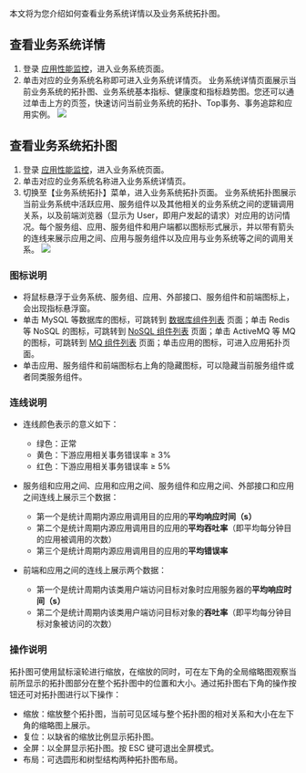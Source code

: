 本文将为您介绍如何查看业务系统详情以及业务系统拓扑图。





## 查看业务系统详情

1. 登录 [应用性能监控](https://console.cloud.tencent.com/tapm/business)，进入业务系统页面。
2. 单击对应的业务系统名称即可进入业务系统详情页。
业务系统详情页面展示当前业务系统的拓扑图、业务系统基本指标、健康度和指标趋势图。您还可以通过单击上方的页签，快速访问当前业务系统的拓扑、Top事务、事务追踪和应用实例。
![](https://main.qcloudimg.com/raw/98559c92c6b8d358dcbaf54b2a1544a0.png)

## 查看业务系统拓扑图

1. 登录 [应用性能监控](https://console.cloud.tencent.com/tapm/business)，进入业务系统页面。
2. 单击对应的业务系统名称进入业务系统详情页。
3. 切换至【业务系统拓扑】菜单，进入业务系统拓扑页面。
业务系统拓扑图展示当前业务系统中活跃应用、服务组件以及其他相关的业务系统之间的逻辑调用关系，以及前端浏览器（显示为 User，即用户发起的请求）对应用的访问情况。每个服务组、应用、服务组件和用户端都以图标形式展示，并以带有箭头的连线来展示应用之间、应用与服务组件以及应用与业务系统等之间的调用关系。
![](https://main.qcloudimg.com/raw/5bb85c18f09836675845d8ba4a6f3aea.png)

### 图标说明

- 将鼠标悬浮于业务系统、服务组、应用、外部接口、服务组件和前端图标上，会出现指标悬浮窗。
- 单击 MySQL 等数据库的图标，可跳转到 [数据库组件列表](https://cloud.tencent.com/document/product/1349/52264) 页面；单击 Redis 等 NoSQL 的图标，可跳转到 [NoSQL 组件列表](https://cloud.tencent.com/document/product/1349/52267) 页面；单击 ActiveMQ 等 MQ 的图标，可跳转到 [MQ 组件列表](https://cloud.tencent.com/document/product/1349/52266) 页面；单击应用的图标，可进入应用拓扑页面。
- 单击应用、服务组件和前端图标右上角的隐藏图标，可以隐藏当前服务组件或者同类服务组件。

### 连线说明

- 连线颜色表示的意义如下：
    - 绿色：正常
    - 黄色：下游应用相关事务错误率 ≥ 3%
    - 红色：下游应用相关事务错误率 ≥ 5% 
    
- 服务组和应用之间、应用和应用之间、服务组件和应用之间、外部接口和应用之间连线上展示三个数据：
	- 第一个是统计周期内源应用调用目的应用的**平均响应时间（s）**
	- 第二个是统计周期内源应用调用目的应用的**平均吞吐率**（即平均每分钟目的应用被调用的次数）
	- 第三个是统计周期内源应用调用目的应用的**平均错误率**

- 前端和应用之间的连线上展示两个数据：
	- 第一个是统计周期内该类用户端访问目标对象时应用服务器的**平均响应时间（s）**
	- 第二个是统计周期内该类用户端访问目标对象的**吞吐率**（即平均每分钟目标对象被访问的次数）


### 操作说明

拓扑图可使用鼠标滚轮进行缩放，在缩放的同时，可在左下角的全局缩略图观察当前所显示的拓扑图部分在整个拓扑图中的位置和大小。通过拓扑图右下角的操作按钮还可对拓扑图进行以下操作：

- 缩放：缩放整个拓扑图，当前可见区域与整个拓扑图的相对关系和大小在左下角的缩略图上展示。
- 复位：以缺省的缩放比例显示拓扑图。
- 全屏：以全屏显示拓扑图。按 ESC 键可退出全屏模式。
- 布局：可选圆形和树型结构两种拓扑图布局。

